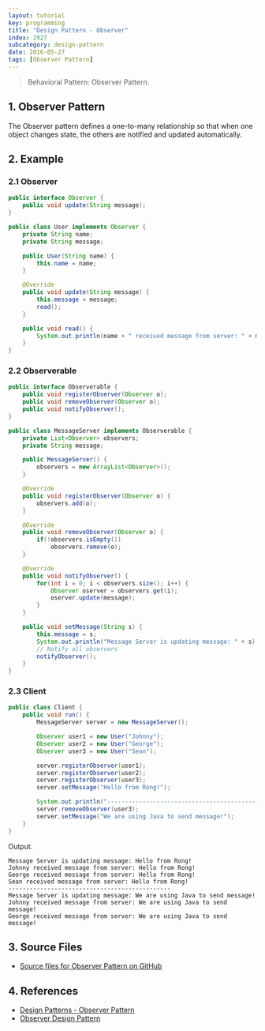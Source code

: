 ```yaml
---
layout: tutorial
key: programming
title: "Design Pattern - Observer"
index: 2927
subcategory: design-pattern
date: 2016-05-27
tags: [Observer Pattern]
---
```


> Behavioral Pattern: Observer Pattern.

## 1. Observer Pattern
The Observer pattern defines a one-to-many relationship so that when one object changes state, the others are notified and updated automatically.

## 2. Example
### 2.1 Observer
```java
public interface Observer {
    public void update(String message);
}

public class User implements Observer {
    private String name;
    private String message;

    public User(String name) {
        this.name = name;
    }

    @Override
    public void update(String message) {
        this.message = message;
        read();
    }

    public void read() {
        System.out.println(name + " received message from server: " + message);
    }
}
```
### 2.2 Observerable
```java
public interface Observerable {
    public void registerObserver(Observer o);
    public void removeObserver(Observer o);
    public void notifyObserver();
}

public class MessageServer implements Observerable {
    private List<Observer> observers;
    private String message;

    public MessageServer() {
        observers = new ArrayList<Observer>();
    }

    @Override
    public void registerObserver(Observer o) {
        observers.add(o);
    }

    @Override
    public void removeObserver(Observer o) {
        if(!observers.isEmpty())
            observers.remove(o);
    }

    @Override
    public void notifyObserver() {
        for(int i = 0; i < observers.size(); i++) {
            Observer oserver = observers.get(i);
            oserver.update(message);
        }
    }

    public void setMessage(String s) {
        this.message = s;
        System.out.println("Message Server is updating message: " + s);
        // Notify all observers
        notifyObserver();
    }
}
```
### 2.3 Client
```java
public class Client {
    public void run() {
        MessageServer server = new MessageServer();

        Observer user1 = new User("Johnny");
        Observer user2 = new User("George");
        Observer user3 = new User("Sean");

        server.registerObserver(user1);
        server.registerObserver(user2);
        server.registerObserver(user3);
        server.setMessage("Hello from Rong!");

        System.out.println("----------------------------------------------");
        server.removeObserver(user3);
        server.setMessage("We are using Java to send message!");
    }
}
```
Output.
```raw
Message Server is updating message: Hello from Rong!
Johnny received message from server: Hello from Rong!
George received message from server: Hello from Rong!
Sean received message from server: Hello from Rong!
----------------------------------------------
Message Server is updating message: We are using Java to send message!
Johnny received message from server: We are using Java to send message!
George received message from server: We are using Java to send message!
```

## 3. Source Files
* [Source files for Observer Pattern on GitHub](https://github.com/jojozhuang/design-patterns-java/tree/master/design-pattern-observer)

## 4. References
* [Design Patterns - Observer Pattern](https://www.tutorialspoint.com/design_pattern/observer_pattern.htm)
* [Observer Design Pattern](https://sourcemaking.com/design_patterns/observer)
